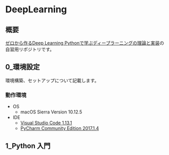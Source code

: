 # DeepLearning

## 概要

[ゼロから作るDeep Learning Pythonで学ぶディープラーニングの理論と実装](https://www.oreilly.co.jp/books/9784873117584/)の自習用リポジトリです。


## 0_環境設定

環境構築、セットアップについて記載します。

### 動作環境

- OS
    - macOS Sierra Version 10.12.5
- IDE  
    - [Visual Studio Code 1.13.1](https://code.visualstudio.com/)
    - [PyCharm Community Edition 2017.1.4](https://www.jetbrains.com/pycharm/)

## 1_Python 入門
